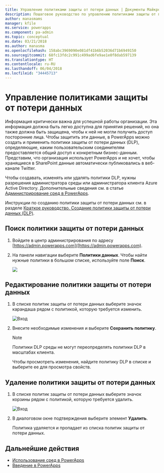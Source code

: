 ```yaml
---
title: Управление политиками защиты от потери данных | Документы Майкрософт
description: Пошаговое руководство по управлению политиками защиты от потери данных для PowerApps.
author: manasmams
manager: kfile
ms.service: powerapps
ms.component: pa-admin
ms.topic: conceptual
ms.date: 03/21/2018
ms.author: manasma
ms.openlocfilehash: 158abc3969090e081df41b6b52036d71b6949150
ms.sourcegitcommit: 68fc13fdc2c991c499ad6fe9ae1e0f8dab597139
ms.translationtype: HT
ms.contentlocale: ru-RU
ms.lasthandoff: 06/04/2018
ms.locfileid: "34445713"
---
```

# <a name="manage-data-loss-prevention-dlp-policies"></a>Управление политиками защиты от потери данных
Информация критически важна для успешной работы организации. Эта информация должна быть легко доступна для принятия решений, но она также должна быть защищена, чтобы к ней не могли получить доступ посторонние лица. Чтобы защитить эти данные, в PowerApps можно создать и применить политики защиты от потери данных (DLP), определяющие, каким пользовательским соединителям предоставляется общий доступ к конкретным бизнес-данным. Представим, что организация использует PowerApps и не хочет, чтобы хранящиеся в SharePoint данные автоматически публиковались в веб-канале Twitter.

Чтобы создавать, изменять или удалять политики DLP, нужны разрешения администратора среды или администратора клиента Azure Active Directory. Дополнительные сведения см. в статье [Администрирование сред в PowerApps](environments-administration.md).

Инструкции по созданию политики защиты от потери данных см. в разделе [Краткое руководство. Создание политики защиты от потери данных (DLP)](create-dlp-policy.md).

## <a name="find-a-dlp-policy"></a>Поиск политики защиты от потери данных
1. Войдите в центр администрирования по адресу [https://admin.powerapps.com]([https://admin.powerapps.com).
2. На панели навигации выберите **Политики данных**. Чтобы найти нужные политики в большом списке, используйте поле **Поиск**.

    ![](./media/prevent-data-loss/data-policies.png)

## <a name="edit-a-dlp-policy"></a>Редактирование политики защиты от потери данных
1. В списке политик защиты от потери данных выберите значок карандаша рядом с политикой, которую требуется изменить.

    ![Вход](./media/prevent-data-loss/3.png)
2. Внесите необходимые изменения и выберите **Сохранить политику**.

    > [!NOTE]
    > Политики DLP среды не могут переопределять политики DLP в масштабах клиента.
    >
    >

    Чтобы просмотреть изменения, найдите политику DLP в списке и выберите ее для просмотра свойств.

## <a name="delete-a-dlp-policy"></a>Удаление политики защиты от потери данных
1. В списке политик защиты от потери данных выберите значок корзины рядом с политикой, которую требуется удалить.

    ![Вход](./media/prevent-data-loss/3-delete.png)
4. В диалоговом окне подтверждения выберите элемент **Удалить**.

    Политика удаляется и пропадает из списка политик защиты от потери данных.

## <a name="next-steps"></a>Дальнейшие действия
* [Использование сред в PowerApps](environments-administration.md)
* [Введение в PowerApps](../maker/canvas-apps/getting-started.md)
